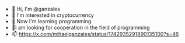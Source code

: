 - 👋 Hi, I'm @ganzales
- 👀 I'm interested in cryptocurrency
- 🌱 Now I'm learning programming
- 💞️I am looking for cooperation in the field of programming
- 📫 https://x.com/mihaelganzales/status/1742935291890135100?s=46

<!---
ganzales2124/ganzales2124 is a ✨ special ✨ repository because its `README.md` (this file) appears on your GitHub profile.
You can click the Preview link to take a look at your changes.
--->
